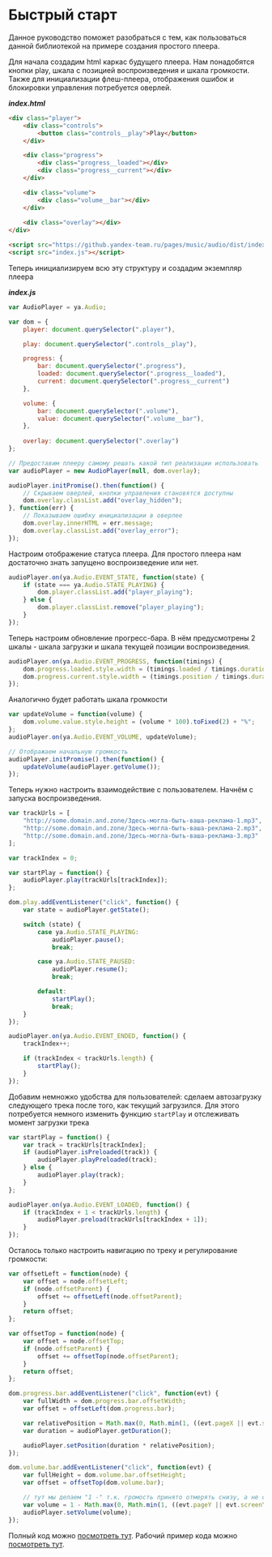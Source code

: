 Быстрый старт
=============
Данное руководство поможет разобраться с тем, как пользоваться данной библиотекой на примере создания простого плеера.

Для начала создадим html каркас будущего плеера. Нам понадобятся кнопки play, шкала с позицией воспроизведения 
и шкала громкости. Также для инициализации флеш-плеера, отображения ошибок и блокировки управления потребуется оверлей.

***index.html***
```html
<div class="player">
    <div class="controls">
        <button class="controls__play">Play</button>
    </div>

    <div class="progress">
        <div class="progress__loaded"></div>
        <div class="progress__current"></div>
    </div>

    <div class="volume">
        <div class="volume__bar"></div>
    </div>
    
    <div class="overlay"></div>      
</div>

<script src="https://github.yandex-team.ru/pages/music/audio/dist/index.min.js"></script>
<script src="index.js"></script>
```

Теперь инициализируем всю эту структуру и создадим экземпляр плеера

***index.js***
```javascript
var AudioPlayer = ya.Audio;

var dom = {
    player: document.querySelector(".player"),

    play: document.querySelector(".controls__play"),

    progress: {
        bar: document.querySelector(".progress"),
        loaded: document.querySelector(".progress__loaded"),
        current: document.querySelector(".progress__current")
    },

    volume: {
        bar: document.querySelector(".volume"),
        value: document.querySelector(".volume__bar"),        
    },
    
    overlay: document.querySelector(".overlay")
};

// Предоставим плееру самому решать какой тип реализации использовать
var audioPlayer = new AudioPlayer(null, dom.overlay);

audioPlayer.initPromise().then(function() {
    // Скрываем оверлей, кнопки управления становятся доступны
    dom.overlay.classList.add("overlay_hidden");
}, function(err) {
    // Показываем ошибку инициализации в оверлее
    dom.overlay.innerHTML = err.message;
    dom.overlay.classList.add("overlay_error");
});
```

Настроим отображение статуса плеера. Для простого плеера нам достаточно знать запущено воспроизведение или нет.

```javascript
audioPlayer.on(ya.Audio.EVENT_STATE, function(state) {
    if (state === ya.Audio.STATE_PLAYING) {
        dom.player.classList.add("player_playing");
    } else {
        dom.player.classList.remove("player_playing");
    }
});
```

Теперь настроим обновление прогресс-бара. В нём предусмотрены 2 шкалы - шкала загрузки и шкала текущей 
позиции воспроизведения.

```javascript
audioPlayer.on(ya.Audio.EVENT_PROGRESS, function(timings) {
    dom.progress.loaded.style.width = (timings.loaded / timings.duration * 100).toFixed(2) + "%"; 
    dom.progress.current.style.width = (timings.position / timings.duration * 100).toFixed(2) + "%"; 
});
```

Аналогично будет работать шкала громкости

```javascript
var updateVolume = function(volume) {
    dom.volume.value.style.height = (volume * 100).toFixed(2) + "%";
};
audioPlayer.on(ya.Audio.EVENT_VOLUME, updateVolume);

// Отображаем начальную громкость
audioPlayer.initPromise().then(function() {
    updateVolume(audioPlayer.getVolume());
});
```

Теперь нужно настроить взаимодействие с пользователем. Начнём с запуска воспроизведения.

```javascript
var trackUrls = [
    "http://some.domain.and.zone/Здесь-могла-быть-ваша-реклама-1.mp3",
    "http://some.domain.and.zone/Здесь-могла-быть-ваша-реклама-2.mp3",
    "http://some.domain.and.zone/Здесь-могла-быть-ваша-реклама-3.mp3"
];

var trackIndex = 0;

var startPlay = function() {
    audioPlayer.play(trackUrls[trackIndex]);
};

dom.play.addEventListener("click", function() {
    var state = audioPlayer.getState();

    switch (state) {
        case ya.Audio.STATE_PLAYING:
            audioPlayer.pause();
            break;

        case ya.Audio.STATE_PAUSED:
            audioPlayer.resume();
            break;

        default:
            startPlay();
            break;
    }
});

audioPlayer.on(ya.Audio.EVENT_ENDED, function() {
    trackIndex++;

    if (trackIndex < trackUrls.length) {
        startPlay();
    }
});
```

Добавим немножко удобства для пользователей: сделаем автозагрузку следующего трека после того, как текущий загрузился.
Для этого потребуется немного изменить функцию `startPlay` и отслеживать момент загрузки трека

```javascript
var startPlay = function() {
    var track = trackUrls[trackIndex];
    if (audioPlayer.isPreloaded(track)) {
        audioPlayer.playPreloaded(track);
    } else {
        audioPlayer.play(track);
    }
};

audioPlayer.on(ya.Audio.EVENT_LOADED, function() {
    if (trackIndex + 1 < trackUrls.length) {
        audioPlayer.preload(trackUrls[trackIndex + 1]);
    }
});
```

Осталось только настроить навигацию по треку и регулирование громкости:
```javascript
var offsetLeft = function(node) {
    var offset = node.offsetLeft;
    if (node.offsetParent) {
        offset += offsetLeft(node.offsetParent);
    }
    return offset;
};

var offsetTop = function(node) {
    var offset = node.offsetTop;
    if (node.offsetParent) {
        offset += offsetTop(node.offsetParent);
    }
    return offset;
};

dom.progress.bar.addEventListener("click", function(evt) {
    var fullWidth = dom.progress.bar.offsetWidth;
    var offset = offsetLeft(dom.progress.bar);

    var relativePosition = Math.max(0, Math.min(1, ((evt.pageX || evt.screenX) - offset) / fullWidth));
    var duration = audioPlayer.getDuration();

    audioPlayer.setPosition(duration * relativePosition);
});

dom.volume.bar.addEventListener("click", function(evt) {
    var fullHeight = dom.volume.bar.offsetHeight;
    var offset = offsetTop(dom.volume.bar);

    // тут мы делаем "1 -" т.к. громость принято отмерять снизу, а не сверху
    var volume = 1 - Math.max(0, Math.min(1, ((evt.pageY || evt.screenY) - offset) / fullHeight));
    audioPlayer.setVolume(volume);
});
```

Полный код можно [посмотреть тут](https://github.yandex-team.ru/music/audio/examples/quick-start/).
Рабочий пример кода можно [посмотреть тут](https://github.yandex-team.ru/pages/music/audio/examples/quick-start/).
